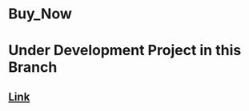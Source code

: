 # Buy_Now

# Under Development Project in this Branch
## [Link](https://github.com/DragonUncaged/Buy_Now/tree/project1)

